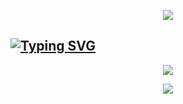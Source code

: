 <p align="center">
  <img
    src="https://capsule-render.vercel.app/api?type=waving&height=70&color=0:24354f,100:9071ad&reversal=true"
  />
</p>
<h2 href="https://zslyv.github.io">
  <a href="https://github.com/zslyv">
    <img src="https://readme-typing-svg.herokuapp.com?font=Roboto&size=24&duration=3000&pause=1000&color=FFFFFF&center=true&vCenter=true&width=1080&lines=Hi!+%3AD;Hola!+%3AD;%E3%81%93%E3%82%93%E3%81%AB%E3%81%A1%E3%81%AF%EF%BC%81%3AD" alt="Typing SVG"/>
  </a>
</h2>

<p align="center">
  <img src="https://img.shields.io/badge/I_love_design.-0d141f?style=flat-square">
</p>
<!-- 
<div align="justify">
    <p align="center">
      <img src="https://visit-counter.vercel.app/counter.png?page=github.com%2Fzslyv&s=20&c=24353b&bg=00000000&no=1&ff=digi&tb=Profile+visits%3A+&ta=" alt="visits">
    </p>
</div>
 -->
 
<p align="center">
  <img src="https://img.shields.io/badge/Contact_me_in_any_site_as_@zslyv_:D-0d141f?style=flat-square">
</p>
